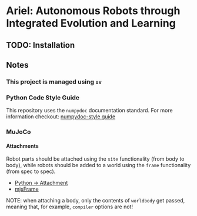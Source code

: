 # Ariel: Autonomous Robots through Integrated Evolution and Learning

<!--
[ ] Friction increase (rev2)
[ ] CMA only
[ ] full rotation of hinges (45 increments)
[ ] add top/bot
[ ] Trimesh collision detect
[ ] Spawn point + bounding box
 -->

## TODO: Installation

## Notes

### This project is managed using `uv`

### Python Code Style Guide

This repository uses the `numpydoc` documentation standard.
For more information checkout: [numpydoc-style guide](https://numpydoc.readthedocs.io/en/latest/format.html#)

<!-- ### Units

To ensure that Ariel uses a consistent set of units for all simulations, we use [SI units](https://www.wikiwand.com/en/articles/International_System_of_Units), and (astropy)[https://docs.astropy.org/en/stable/index.html] to enforce it (we automatically convert where we can).

For more information, see: [astropy: units and quantities](https://docs.astropy.org/en/stable/units/index.html) and [astropy: standard units](https://docs.astropy.org/en/stable/units/standard_units.html#standard-units). -->

### MuJoCo

#### Attachments

Robot parts should be attached using the `site` functionality (from body to body), while robots should be added to a world using the `frame` functionality (from spec to spec).

- [Python → Attachment](https://mujoco.readthedocs.io/en/stable/python.html#attachment)
- [mjsFrame](https://mujoco.readthedocs.io/en/stable/APIreference/APItypes.html#mjsframe)

NOTE: when attaching a body, only the contents of `worldbody` get passed, meaning that, for example, `compiler` options are not!
